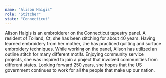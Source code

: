 ```yaml
---
name: "Alison Haigis"
role: "Stitcher"
state: "Connecticut"
---
```


Alison Haigis is an embroiderer on the Connecticut tapestry panel. A resident of Tolland, Ct, she has been stitching for about 40 years. Having learned embroidery from her mother, she has practiced quilting and surface embroidery techniques. While working on the panel, Alison has utilized an outline stitch for many different motifs. Enjoying community service projects, she was inspired to join a project that involved communities from different states. Looking forward 250 years, she hopes that the US government continues to work for all the people that make up our nation.
